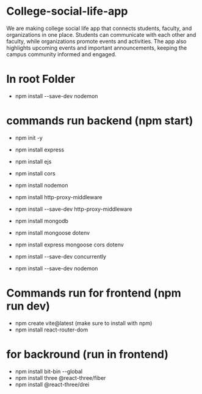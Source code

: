 # College-social-life-app
We are making college social life app that connects students, faculty, and organizations in one place. Students can communicate with each other and faculty, while organizations promote events and activities. The app also highlights upcoming events and important announcements, keeping the campus community informed and engaged.

# In root Folder

- npm install --save-dev nodemon

# commands run backend (npm start)
- npm init -y
- npm install express
- npm install ejs
- npm install cors
- npm install nodemon
- npm install http-proxy-middleware
- npm install --save-dev http-proxy-middleware




- npm install mongodb
- npm install mongoose dotenv
- npm install express mongoose cors dotenv
- npm install --save-dev concurrently
- npm install --save-dev nodemon

# Commands run for frontend (npm run dev)
- npm create vite@latest (make sure to install with npm)
- npm install react-router-dom

# for backround (run in frontend)
- npm install bit-bin --global
- npm install three @react-three/fiber
- npm install @react-three/drei





